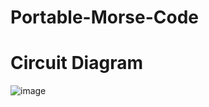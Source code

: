 # Portable-Morse-Code

# Circuit Diagram 
![image](https://github.com/user-attachments/assets/8df4163d-956f-444a-9243-6dbab1501aa8)


